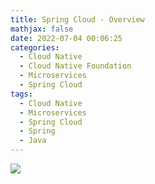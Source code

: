 ```yaml
---
title: Spring Cloud - Overview
mathjax: false
date: 2022-07-04 00:06:25
categories:
  - Cloud Native
  - Cloud Native Foundation
  - Microservices
  - Spring Cloud
tags:
  - Cloud Native
  - Microservices
  - Spring Cloud
  - Spring
  - Java
---
```


![](https://spring-cloud-1253868755.cos.ap-guangzhou.myqcloud.com/spring-cloud-overview.png)

<!-- more -->
